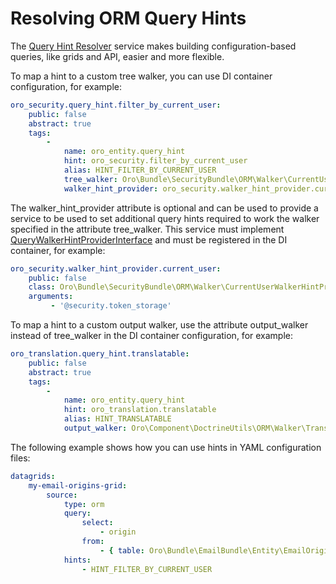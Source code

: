 <a id="dev-entities-resolving-orm-query-hints"></a>

# Resolving ORM Query Hints

The <a href="https://github.com/oroinc/platform/blob/5.0/src/Oro/Component/DoctrineUtils/ORM/QueryHintResolver.php" target="_blank">Query Hint Resolver</a> service makes building configuration-based queries, like grids and API, easier and more flexible.

To map a hint to a custom tree walker, you can use DI container configuration, for example:

```yaml
oro_security.query_hint.filter_by_current_user:
    public: false
    abstract: true
    tags:
        -
            name: oro_entity.query_hint
            hint: oro_security.filter_by_current_user
            alias: HINT_FILTER_BY_CURRENT_USER
            tree_walker: Oro\Bundle\SecurityBundle\ORM\Walker\CurrentUserWalker
            walker_hint_provider: oro_security.walker_hint_provider.current_user
```

The walker_hint_provider attribute is optional and can be used to provide a service to be used to set additional query hints required to work the walker specified in the attribute tree_walker. This service must implement <a href="https://github.com/oroinc/platform/blob/5.0/src/Oro/Component/DoctrineUtils/ORM/QueryWalkerHintProviderInterface.php" target="_blank">QueryWalkerHintProviderInterface</a> and must be registered in the DI container, for example:

```yaml
oro_security.walker_hint_provider.current_user:
    public: false
    class: Oro\Bundle\SecurityBundle\ORM\Walker\CurrentUserWalkerHintProvider
    arguments:
         - '@security.token_storage'
```

To map a hint to a custom output walker, use the attribute output_walker instead of tree_walker in the DI container configuration, for example:

```yaml
oro_translation.query_hint.translatable:
    public: false
    abstract: true
    tags:
        -
            name: oro_entity.query_hint
            hint: oro_translation.translatable
            alias: HINT_TRANSLATABLE
            output_walker: Oro\Component\DoctrineUtils\ORM\Walker\TranslatableSqlWalker
```

The following example shows how you can use hints in YAML configuration files:

```yaml
datagrids:
    my-email-origins-grid:
        source:
            type: orm
            query:
                select:
                    - origin
                from:
                    - { table: Oro\Bundle\EmailBundle\Entity\EmailOrigin, alias: origin }
            hints:
                - HINT_FILTER_BY_CURRENT_USER
```

<!-- Frontend -->
